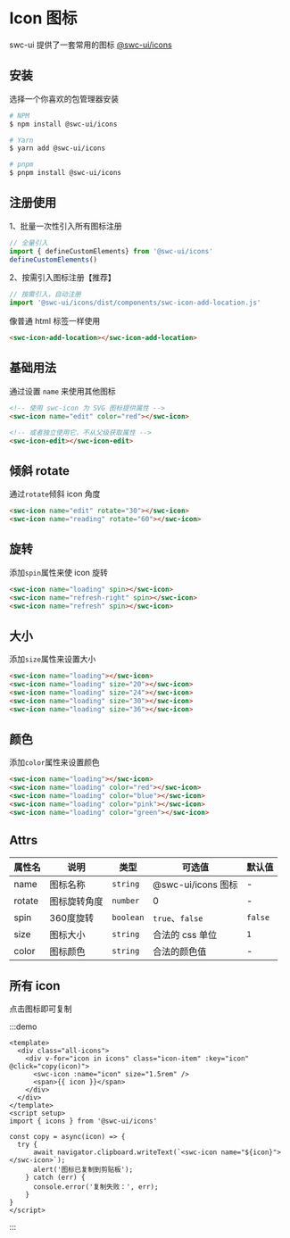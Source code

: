 # Icon 图标

swc-ui 提供了一套常用的图标 [@swc-ui/icons](https://www.npmjs.com/package/@swc-ui/icons) 

## 安装

选择一个你喜欢的包管理器安装

```bash
# NPM
$ npm install @swc-ui/icons

# Yarn
$ yarn add @swc-ui/icons

# pnpm
$ pnpm install @swc-ui/icons
```


## 注册使用

1、批量一次性引入所有图标注册

```js
// 全量引入
import { defineCustomElements} from '@swc-ui/icons'
defineCustomElements()

```

2、按需引入图标注册【推荐】

```js
// 按需引入，自动注册
import '@swc-ui/icons/dist/components/swc-icon-add-location.js'
```

像普通 html 标签一样使用
```html
<swc-icon-add-location></swc-icon-add-location>
```

<swc-icon-add-location></swc-icon-add-location>


## 基础用法

通过设置 `name` 来使用其他图标

```html
<!-- 使用 swc-icon 为 SVG 图标提供属性 -->
<swc-icon name="edit" color="red"></swc-icon>

<!-- 或者独立使用它，不从父级获取属性 -->
<swc-icon-edit></swc-icon-edit>
```

<swc-icon name="edit" color="red"></swc-icon>
<swc-icon-edit class="margin-left"></swc-icon-edit>


## 倾斜 rotate

通过`rotate`倾斜 icon 角度

```html
<swc-icon name="edit" rotate="30"></swc-icon>
<swc-icon name="reading" rotate="60"></swc-icon>
```

<swc-icon name="edit" rotate="30"></swc-icon>
<swc-icon name="reading" rotate="60"></swc-icon>


## 旋转

添加`spin`属性来使 icon 旋转

```html
<swc-icon name="loading" spin></swc-icon>
<swc-icon name="refresh-right" spin></swc-icon>
<swc-icon name="refresh" spin></swc-icon>
```

<swc-icon name="loading" spin></swc-icon>
<swc-icon name="refresh-right" spin class="margin-left"></swc-icon>
<swc-icon name="refresh" spin class="margin-left"></swc-icon>

## 大小

添加`size`属性来设置大小

```html
<swc-icon name="loading"></swc-icon>
<swc-icon name="loading" size="20"></swc-icon>
<swc-icon name="loading" size="24"></swc-icon>
<swc-icon name="loading" size="30"></swc-icon>
<swc-icon name="loading" size="36"></swc-icon>
```

<swc-icon name="loading"></swc-icon>
<swc-icon name="loading" size="20"></swc-icon>
<swc-icon name="loading" size="24"></swc-icon>
<swc-icon name="loading" size="30"></swc-icon>
<swc-icon name="loading" size="36"></swc-icon>

## 颜色

添加`color`属性来设置颜色

```html
<swc-icon name="loading"></swc-icon>
<swc-icon name="loading" color="red"></swc-icon>
<swc-icon name="loading" color="blue"></swc-icon>
<swc-icon name="loading" color="pink"></swc-icon>
<swc-icon name="loading" color="green"></swc-icon>
```

<swc-icon name="loading"></swc-icon>
<swc-icon name="loading" color="red"></swc-icon>
<swc-icon name="loading" color="blue"></swc-icon>
<swc-icon name="loading" color="pink"></swc-icon>
<swc-icon name="loading" color="green"></swc-icon>


## Attrs

| 属性名   | 说明   |类型| 可选值       | 默认值    |
|-------|------|-|-----------|--------|
| name  | 图标名称 |`string`| @swc-ui/icons 图标 | - |
| rotate  | 图标旋转角度 |`number`| 0 | - |
| spin  | 360度旋转 |`boolean`| `true`、`false` | `false` |
| size  | 图标大小 |`string`| 合法的 css 单位 | `1` |
| color | 图标颜色 |`string`| 合法的颜色值    | -      |

## 所有 icon

点击图标即可复制


:::demo
```vue
<template>
  <div class="all-icons">
    <div v-for="icon in icons" class="icon-item" :key="icon" @click="copy(icon)">
      <swc-icon :name="icon" size="1.5rem" />
      <span>{{ icon }}</span>
    </div>
  </div>
</template>
<script setup>
import { icons } from '@swc-ui/icons'

const copy = async(icon) => {
  try {
      await navigator.clipboard.writeText(`<swc-icon name="${icon}"></swc-icon>`);
      alert('图标已复制到剪贴板');
    } catch (err) {
      console.error('复制失败：', err);
    }
}
</script>
```
:::